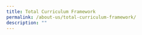 ```yaml
---
title: Total Curriculum Framework
permalink: /about-us/total-curriculum-framework/
description: ""
---
```

